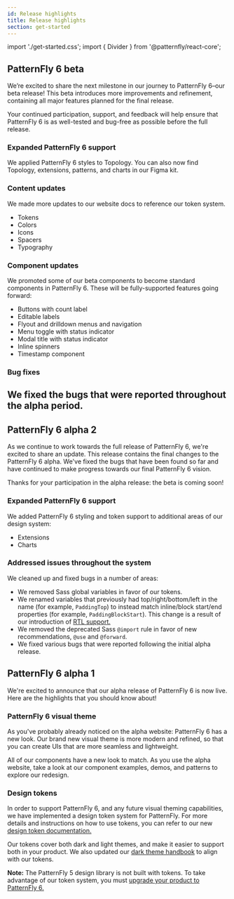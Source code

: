 ```yaml
---
id: Release highlights
title: Release highlights
section: get-started
---
```


import './get-started.css';
import { Divider } from '@patternfly/react-core';

## PatternFly 6 beta
We’re excited to share the next milestone in our journey to PatternFly 6–our beta release! This beta introduces more improvements and refinement, containing all major features planned for the final release. 

Your continued participation, support, and feedback will help ensure that PatternFly 6 is as well-tested and bug-free as possible before the full release. 

### Expanded PatternFly 6 support

We applied PatternFly 6 styles to Topology. You can also now find Topology, extensions, patterns, and charts in our Figma kit.

### Content updates 

We made more updates to our website docs to reference our token system. 
- Tokens 
- Colors 
- Icons 
- Spacers 
- Typography 

### Component updates

We promoted some of our beta components to become standard components in PatternFly 6. These will be fully-supported features going forward:
- Buttons with count label 
- Editable labels
- Flyout and drilldown menus and navigation 
- Menu toggle with status indicator
- Modal title with status indicator
- Inline spinners
- Timestamp component 

### Bug fixes
We fixed the bugs that were reported throughout the alpha period.
- 

<Divider />

## PatternFly 6 alpha 2

As we continue to work towards the full release of PatternFly 6, we're excited to share an update. This release contains the final changes to the PatternFly 6 alpha. We've fixed the bugs that have been found so far and have continued to make progress towards our final PatternFly 6 vision. 

Thanks for your participation in the alpha release: the beta is coming soon!

### Expanded PatternFly 6 support
We added PatternFly 6 styling and token support to additional areas of our design system: 
- Extensions
- Charts 

### Addressed issues throughout the system
We cleaned up and fixed bugs in a number of areas:
- We removed Sass global variables in favor of our tokens.
- We renamed variables that previously had top/right/bottom/left in the name (for example, `PaddingTop`) to instead match inline/block start/end properties (for example, `PaddingBlockStart`). This change is a result of our introduction of [RTL support.](/developer-resources/right-to-left-handbook)
- We removed the deprecated Sass `@import` rule in favor of new recommendations, `@use` and `@forward`.
- We fixed various bugs that were reported following the initial alpha release.

<Divider />

## PatternFly 6 alpha 1

We're excited to announce that our alpha release of PatternFly 6 is now live. Here are the highlights that you should know about!

### PatternFly 6 visual theme

As you've probably already noticed on the alpha website: PatternFly 6 has a new look. Our brand new visual theme is more modern and refined, so that you can create UIs that are more seamless and lightweight.

All of our components have a new look to match. As you use the alpha website, take a look at our component examples, demos, and patterns to explore our redesign.

### Design tokens 

In order to support PatternFly 6, and any future visual theming capabilities, we have implemented a design token system for PatternFly. For more details and instructions on how to use tokens, you can refer to our new [design token documentation.](/tokens/about-tokens)

Our tokens cover both dark and light themes, and make it easier to support both in your product. We also updated our [dark theme handbook](/developer-resources/dark-theme-handbook) to align with our tokens.

**Note:** The PatternFly 5 design library is not built with tokens. To take advantage of our token system, you must [upgrade your product to PatternFly 6.](/get-started/upgrade)
